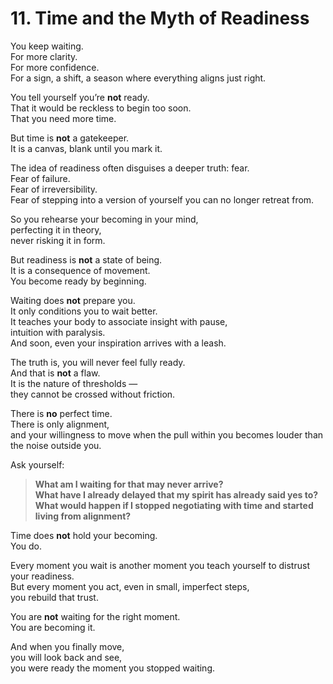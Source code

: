 # 11. Time and the Myth of Readiness

You keep waiting.  
For more clarity.  
For more confidence.  
For a sign, a shift, a season where everything aligns just right.

You tell yourself you’re **not** ready.  
That it would be reckless to begin too soon.  
That you need more time.

But time is **not** a gatekeeper.  
It is a canvas, blank until you mark it.

The idea of readiness often disguises a deeper truth: fear.  
Fear of failure.  
Fear of irreversibility.  
Fear of stepping into a version of yourself you can no longer retreat from.

So you rehearse your becoming in your mind,  
perfecting it in theory,  
never risking it in form.

But readiness is **not** a state of being.  
It is a consequence of movement.  
You become ready by beginning.

Waiting does **not** prepare you.  
It only conditions you to wait better.  
It teaches your body to associate insight with pause,  
intuition with paralysis.  
And soon, even your inspiration arrives with a leash.

The truth is, you will never feel fully ready.  
And that is **not** a flaw.  
It is the nature of thresholds —  
they cannot be crossed without friction.

There is **no** perfect time.  
There is only alignment,  
and your willingness to move when the pull within you becomes louder than the noise outside you.

Ask yourself:

> **What am I waiting for that may never arrive?**  
> **What have I already delayed that my spirit has already said yes to?**  
> **What would happen if I stopped negotiating with time and started living from alignment?**

Time does **not** hold your becoming.  
You do.

Every moment you wait is another moment you teach yourself to distrust your readiness.  
But every moment you act, even in small, imperfect steps,  
you rebuild that trust.

You are **not** waiting for the right moment.  
You are becoming it.

And when you finally move,  
you will look back and see,  
you were ready the moment you stopped waiting.  
